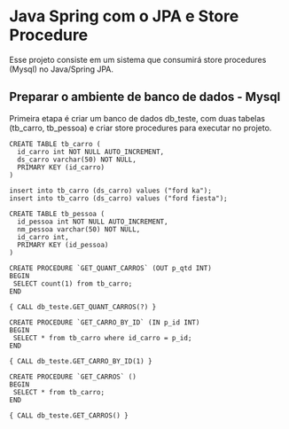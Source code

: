 # Java Spring com o JPA e Store Procedure

Esse projeto consiste em um sistema que consumirá store procedures (Mysql) no Java/Spring JPA. 

## Preparar o ambiente de banco de dados - Mysql

Primeira etapa é criar um banco de dados db_teste, com duas tabelas (tb_carro, tb_pessoa) e criar store procedures para executar no projeto. 

```
CREATE TABLE tb_carro (
  id_carro int NOT NULL AUTO_INCREMENT,
  ds_carro varchar(50) NOT NULL,
  PRIMARY KEY (id_carro)
) 

insert into tb_carro (ds_carro) values ("ford ka");
insert into tb_carro (ds_carro) values ("ford fiesta");

CREATE TABLE tb_pessoa (
  id_pessoa int NOT NULL AUTO_INCREMENT,
  nm_pessoa varchar(50) NOT NULL,
  id_carro int,
  PRIMARY KEY (id_pessoa)
) 

CREATE PROCEDURE `GET_QUANT_CARROS` (OUT p_qtd INT)
BEGIN
 SELECT count(1) from tb_carro;
END

{ CALL db_teste.GET_QUANT_CARROS(?) }

CREATE PROCEDURE `GET_CARRO_BY_ID` (IN p_id INT)
BEGIN
 SELECT * from tb_carro where id_carro = p_id;
END

{ CALL db_teste.GET_CARRO_BY_ID(1) }

CREATE PROCEDURE `GET_CARROS` ()
BEGIN
 SELECT * from tb_carro;
END

{ CALL db_teste.GET_CARROS() }

```